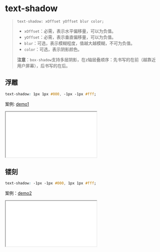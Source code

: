 # text-shadow

> `text-shadow: xOffset yOffset blur color;`
>
> - `xOffset`：必需，表示水平偏移量，可以为负值。
> - `yOffset`：必需，表示垂直偏移量，可以为负值。
> - `blur`：可选，表示模糊程度，值越大越模糊，不可为负值。
> - `color`：可选，表示阴影颜色。
>
> **注意**：`box-shadow`支持多层阴影，在z轴层叠顺序：先书写的在前（越靠近用户屏幕），后书写的在后。



## 浮雕

```css
text-shadow: 1px 1px #000, -1px -1px #fff;
```

案例: [demo1](./assets/source/textShadow/demo1.html)

<iframe src="./assets/source/textShadow/demo1.html"></iframe>



## 镂刻

```css
text-shadow: -1px -1px #000, 1px 1px #fff;
```

案例：[demo2](./assets/source/textShadow/demo2.html)

<iframe src="./assets/source/textShadow/demo2.html"></iframe>



































